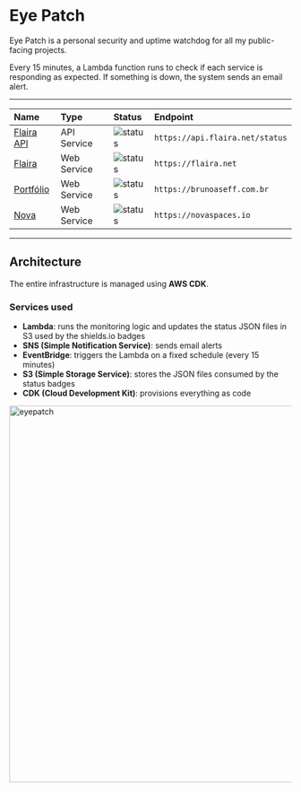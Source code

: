 # Eye Patch

Eye Patch is a personal security and uptime watchdog for all my public-facing projects.

Every 15 minutes, a Lambda function runs to check if each service is responding as expected. If something is down, the system sends an email alert.

---

| Name                                   | Type        | Status                                                                                                                                        | Endpoint                        |
| :------------------------------------- | :---------- | :-------------------------------------------------------------------------------------------------------------------------------------------- | :------------------------------ |
| [Flaira API](https://api.flaira.net)   | API Service | ![status](https://img.shields.io/endpoint?url=https://infrastack-eyepatchstatus71821403-lxzepwy2kjx2.s3.amazonaws.com/badges/flaira-api.json) | `https://api.flaira.net/status` |
| [Flaira](https://flaira.net)           | Web Service | ![status](https://img.shields.io/endpoint?url=https://infrastack-eyepatchstatus71821403-lxzepwy2kjx2.s3.amazonaws.com/badges/flaira-web.json) | `https://flaira.net`            |
| [Portfólio](https://brunoaseff.com.br) | Web Service | ![status](https://img.shields.io/endpoint?url=https://infrastack-eyepatchstatus71821403-lxzepwy2kjx2.s3.amazonaws.com/badges/portfolio.json)  | `https://brunoaseff.com.br`     |
| [Nova](https://novaspaces.io)          | Web Service | ![status](https://img.shields.io/endpoint?url=https://infrastack-eyepatchstatus71821403-lxzepwy2kjx2.s3.amazonaws.com/badges/nova.json)       | `https://novaspaces.io`         |

---

## Architecture

The entire infrastructure is managed using **AWS CDK**.

### Services used

- **Lambda**: runs the monitoring logic and updates the status JSON files in S3 used by the shields.io badges
- **SNS (Simple Notification Service)**: sends email alerts
- **EventBridge**: triggers the Lambda on a fixed schedule (every 15 minutes)
- **S3 (Simple Storage Service)**: stores the JSON files consumed by the status badges
- **CDK (Cloud Development Kit)**: provisions everything as code

<img width="652" height="672" alt="eyepatch" src="https://github.com/user-attachments/assets/61139bf3-1771-45b5-946b-6aaac219ceea" />
